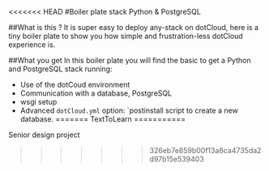 <<<<<<< HEAD
#Boiler plate stack Python & PostgreSQL

##What is this ?
It is super easy to deploy any-stack on dotCloud, here is a tiny boiler plate to show you how simple and frustration-less dotCloud experience is.  

##What you get
In this boiler plate you will find the basic to get a Python and PostgreSQL stack running:
* Use of the dotCoud environment
* Communication with a database, PostgreSQL
* wsgi setup
* Advanced `dotCloud.yml` option: `postinstall script to create a new database.
=======
TextToLearn
===========

Senior design project
>>>>>>> 326eb7e859b00f13a8ca4735da2d97b15e539403
